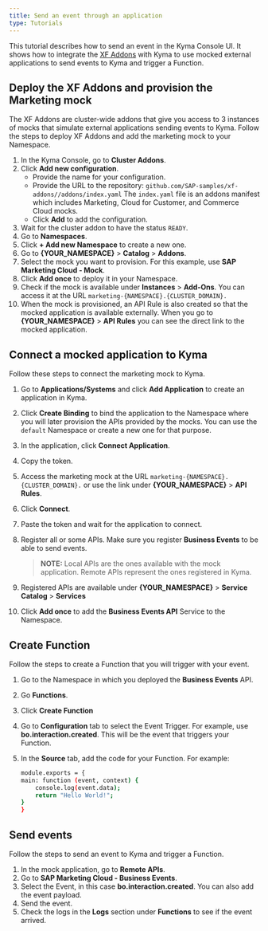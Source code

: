 ```yaml
---
title: Send an event through an application
type: Tutorials
---
```


This tutorial describes how to send an event in the Kyma Console UI. It shows how to integrate the [XF Addons](https://github.com/SAP-samples/xf-addons/tree/master/addons) with Kyma to use mocked external applications to send events to Kyma and trigger a Function.

## Deploy the XF Addons and provision the Marketing mock

The XF Addons are cluster-wide addons that give you access to 3 instances of mocks that simulate external applications sending events to Kyma.
Follow the steps to deploy XF Addons and add the marketing mock to your Namespace.

1. In the Kyma Console, go to **Cluster Addons**.
2. Click **Add new configuration**.
    * Provide the name for your configuration.
    * Provide the URL to the repository: `github.com/SAP-samples/xf-addons//addons/index.yaml` The `index.yaml` file is an addons manifest which includes Marketing, Cloud for Customer, and Commerce Cloud mocks.
    * Click **Add** to add the configuration.
3. Wait for the cluster addon to have the status `READY`.
4. Go to **Namespaces**.
5. Click **+ Add new Namespace** to create a new one.
6. Go to **{YOUR_NAMESPACE}** >  **Catalog** > **Addons**.
7. Select the mock you want to provision. For this example, use **SAP Marketing Cloud - Mock**.
8. Click **Add once** to deploy it in your Namespace.
9. Check if the mock is available under **Instances** > **Add-Ons**. You can access it at the URL `marketing-{NAMESPACE}.{CLUSTER_DOMAIN}.`
10. When the mock is provisioned, an API Rule is also created so that the mocked application is available externally. When you go to **{YOUR_NAMESPACE}** > **API Rules** you can see the direct link to the mocked application.

## Connect a mocked application to Kyma

Follow these steps to connect the marketing mock to Kyma.

1. Go to **Applications/Systems** and click **Add Application** to create an application in Kyma.
2. Click **Create Binding** to bind the application to the Namespace where you will later provision the APIs provided by the mocks. You can use the `default` Namespace or create a new one for that purpose.
3. In the application, click **Connect Application**.
4. Copy the token.
5. Access the marketing mock at the URL `marketing-{NAMESPACE}.{CLUSTER_DOMAIN}.` or use the link under **{YOUR_NAMESPACE}** > **API Rules**.
6. Click **Connect**.
7. Paste the token and wait for the application to connect.
8. Register all or some APIs. Make sure you register **Business Events** to be able to send events.

    >**NOTE:** Local APIs are the ones available with the mock application. Remote APIs represent the ones registered in Kyma.

9. Registered APIs are available under **{YOUR_NAMESPACE}** > **Service Catalog** > **Services**
10. Click **Add once** to add the **Business Events API** Service to the Namespace.

##  Create Function

Follow the steps to create a Function that you will trigger with your event.

1. Go to the Namespace in which you deployed the **Business Events** API.
2. Go **Functions**.
3. Click **Create Function**
4. Go to **Configuration** tab to select the Event Trigger. For example, use **bo.interaction.created**. This will be the event that triggers your Function.
5. In the **Source** tab, add the code for your Function. For example:

    ```bash
    module.exports = {
    main: function (event, context) {
        console.log(event.data);
        return "Hello World!";
    }
    }
    ```

## Send events

Follow the steps to send an event to Kyma and trigger a Function.

1. In the mock application, go to **Remote APIs**.
2. Go to **SAP Marketing Cloud - Business Events**.
3. Select the Event, in this case **bo.interaction.created**. You can also add the event payload.
4. Send the event.
5. Check the logs in the **Logs** section under **Functions** to see if the event arrived.
